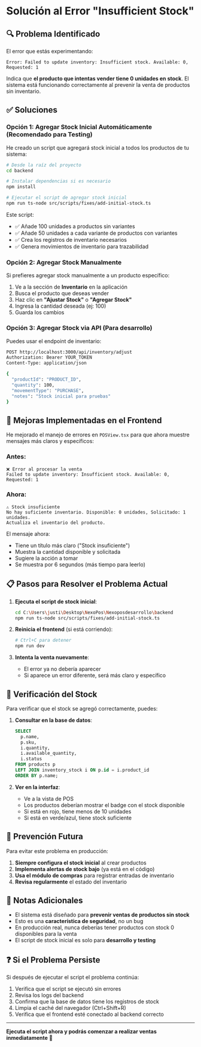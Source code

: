 # Solución al Error "Insufficient Stock"

## 🔍 Problema Identificado

El error que estás experimentando:
```
Error: Failed to update inventory: Insufficient stock. Available: 0, Requested: 1
```

Indica que **el producto que intentas vender tiene 0 unidades en stock**. El sistema está funcionando correctamente al prevenir la venta de productos sin inventario.

## ✅ Soluciones

### Opción 1: Agregar Stock Inicial Automáticamente (Recomendado para Testing)

He creado un script que agregará stock inicial a todos los productos de tu sistema:

```bash
# Desde la raíz del proyecto
cd backend

# Instalar dependencias si es necesario
npm install

# Ejecutar el script de agregar stock inicial
npm run ts-node src/scripts/fixes/add-initial-stock.ts
```

Este script:
- ✅ Añade 100 unidades a productos sin variantes
- ✅ Añade 50 unidades a cada variante de productos con variantes
- ✅ Crea los registros de inventario necesarios
- ✅ Genera movimientos de inventario para trazabilidad

### Opción 2: Agregar Stock Manualmente

Si prefieres agregar stock manualmente a un producto específico:

1. Ve a la sección de **Inventario** en la aplicación
2. Busca el producto que deseas vender
3. Haz clic en **"Ajustar Stock"** o **"Agregar Stock"**
4. Ingresa la cantidad deseada (ej: 100)
5. Guarda los cambios

### Opción 3: Agregar Stock via API (Para desarrollo)

Puedes usar el endpoint de inventario:

```bash
POST http://localhost:3000/api/inventory/adjust
Authorization: Bearer YOUR_TOKEN
Content-Type: application/json

{
  "productId": "PRODUCT_ID",
  "quantity": 100,
  "movementType": "PURCHASE",
  "notes": "Stock inicial para pruebas"
}
```

## 🎯 Mejoras Implementadas en el Frontend

He mejorado el manejo de errores en `POSView.tsx` para que ahora muestre mensajes más claros y específicos:

### Antes:
```
❌ Error al procesar la venta
Failed to update inventory: Insufficient stock. Available: 0, Requested: 1
```

### Ahora:
```
⚠️ Stock insuficiente
No hay suficiente inventario. Disponible: 0 unidades, Solicitado: 1 unidades. 
Actualiza el inventario del producto.
```

El mensaje ahora:
- Tiene un título más claro ("Stock insuficiente")
- Muestra la cantidad disponible y solicitada
- Sugiere la acción a tomar
- Se muestra por 6 segundos (más tiempo para leerlo)

## 📋 Pasos para Resolver el Problema Actual

1. **Ejecuta el script de stock inicial**:
   ```bash
   cd C:\Users\justi\Desktop\NexoPos\Nexoposdesarrollo\backend
   npm run ts-node src/scripts/fixes/add-initial-stock.ts
   ```

2. **Reinicia el frontend** (si está corriendo):
   ```bash
   # Ctrl+C para detener
   npm run dev
   ```

3. **Intenta la venta nuevamente**:
   - El error ya no debería aparecer
   - Si aparece un error diferente, será más claro y específico

## 🔧 Verificación del Stock

Para verificar que el stock se agregó correctamente, puedes:

1. **Consultar en la base de datos**:
   ```sql
   SELECT 
     p.name,
     p.sku,
     i.quantity,
     i.available_quantity,
     i.status
   FROM products p
   LEFT JOIN inventory_stock i ON p.id = i.product_id
   ORDER BY p.name;
   ```

2. **Ver en la interfaz**:
   - Ve a la vista de POS
   - Los productos deberían mostrar el badge con el stock disponible
   - Si está en rojo, tiene menos de 10 unidades
   - Si está en verde/azul, tiene stock suficiente

## 🚨 Prevención Futura

Para evitar este problema en producción:

1. **Siempre configura el stock inicial** al crear productos
2. **Implementa alertas de stock bajo** (ya está en el código)
3. **Usa el módulo de compras** para registrar entradas de inventario
4. **Revisa regularmente** el estado del inventario

## 📝 Notas Adicionales

- El sistema está diseñado para **prevenir ventas de productos sin stock**
- Esto es una **característica de seguridad**, no un bug
- En producción real, nunca deberías tener productos con stock 0 disponibles para la venta
- El script de stock inicial es solo para **desarrollo y testing**

## ❓ Si el Problema Persiste

Si después de ejecutar el script el problema continúa:

1. Verifica que el script se ejecutó sin errores
2. Revisa los logs del backend
3. Confirma que la base de datos tiene los registros de stock
4. Limpia el caché del navegador (Ctrl+Shift+R)
5. Verifica que el frontend esté conectado al backend correcto

---

**Ejecuta el script ahora y podrás comenzar a realizar ventas inmediatamente** 🚀
